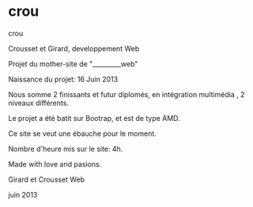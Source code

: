 crou
====

crou

Crousset et Girard, developpement Web

Projet du mother-site de "_________web"

Naissance du projet: 16 Juin 2013

Nous somme 2 finissants et futur diplomés, en intégration multimédia , 2 niveaux différents.

Le projet a été batit sur Bootrap, et est de type AMD.

Ce site se veut une ébauche pour le moment.

Nombre d'heure mis sur le site: 4h.

Made with love and pasions.

Girard et Crousset Web

juin 2013
